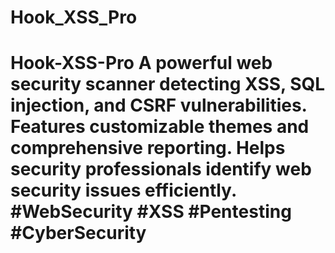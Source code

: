 # Hook_XSS_Pro
# Hook-XSS-Pro  A powerful web security scanner detecting XSS, SQL injection, and CSRF vulnerabilities. Features customizable themes and comprehensive reporting. Helps security professionals identify web security issues efficiently.  #WebSecurity #XSS #Pentesting #CyberSecurity
